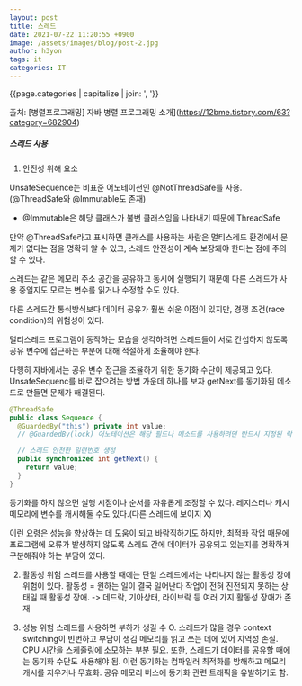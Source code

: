 ```yaml
---
layout: post
title: 스레드
date: 2021-07-22 11:20:55 +0900
image: /assets/images/blog/post-2.jpg
author: h3yon
tags: it
categories: IT
---
```


{{page.categories | capitalize | join: ', '}}

출처: [병렬프로그래밍] 자바 병렬 프로그래밍 소개](https://12bme.tistory.com/63?category=682904)

<h5> 스레드 사용 </h5>

1. 안전성 위해 요소

UnsafeSequence는 비표준 어노테이션인 @NotThreadSafe를 사용.(@ThreadSafe와 @Immutable도 존재)

- @Immutable은 해당 클래스가 불변 클래스임을 나타내기 때문에 ThreadSafe

만약 @ThreadSafe라고 표시하면 클래스를 사용하는 사람은 멀티스레드 환경에서 문제가 없다는 점을 명확히 알 수 있고,
스레드 안전성이 계속 보장돼야 한다는 점에 주의할 수 있다.

스레드는 같은 메모리 주소 공간을 공유하고 동시에 실행되기 때문에
다른 스레드가 사용 중일지도 모르는 변수를 읽거나 수정할 수도 있다.

다른 스레드간 통식방식보다 데이터 공유가 훨씬 쉬운 이점이 있지만,
경쟁 조건(race condition)의 위험성이 있다.

멀티스레드 프로그램이 동작하는 모습을 생각하려면
스레드들이 서로 간섭하지 않도록 공유 변수에 접근하는 부분에 대해 적절하게 조율해야 한다.

다행히 자바에서는 공유 변수 접근을 조율하기 위한 동기화 수단이 제공되고 있다.
UnsafeSequenc를 바로 잡으려는 방법 가운데 하나를 보자
getNext를 동기화된 메소드로 만들면 문제가 해결된다.

```java
@ThreadSafe
public class Sequence {
  @GuardedBy("this") private int value;
  // @GuardedBy(lock) 어노테이션은 해당 필드나 메소드를 사용하려면 반드시 지정된 락을 확보한 상태에서 사용해야 한다는 점을 의미 (출처: https://aroundck.tistory.com/3423)

  // 스레드 안전한 일련번호 생성
  public synchronized int getNext() {
    return value;
  }
}
```

동기화를 하지 않으면 실행 시점이나 순서를 자유롭게 조정할 수 있다.
레지스터나 캐시 메모리에 변수를 캐시해둘 수도 있다.(다른 스레드에 보이지 X)

이런 요령은 성능을 향상하는 데 도움이 되고 바람직하기도 하지만,
최적화 작업 때문에 프로그램에 오류가 발생하지 않도록
스레드 간에 데이터가 공유되고 있는지를 명확하게 구분해줘야 하는 부담이 있다.

2. 활동성 위험
   스레드를 사용할 때에는 단일 스레드에서는 나타나지 않는 활동성 장애 위험이 있다.
   활동성 = 원하는 일이 결국 일어난다
   작업이 전혀 진전되지 못하는 상태일 때 활동성 장애.
   -> 데드락, 기아상태, 라이브락 등 여러 가지 활동성 장애가 존재

3. 성능 위험
   스레드를 사용하면 부하가 생길 수 O.
   스레드가 많을 경우 context switching이 빈번하고 부담이 생김
   메모리를 읽고 쓰는 데에 있어 지역성 손실. CPU 시간을 스케줄링에 소모하는 부분 필요.
   또한, 스레드가 데이터를 공유할 때에는 동기화 수단도 사용해야 됨.
   이런 동기화는 컴파일러 최적화를 방해하고 메모리 캐시를 지우거나 무효화.
   공유 메모리 버스에 동기화 관련 트래픽을 유발하기도 함.
